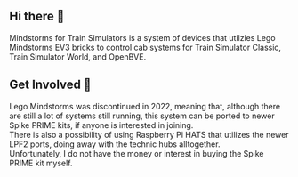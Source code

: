 ## Hi there 👋

Mindstorms for Train Simulators is a system of devices that utilzies Lego Mindstorms EV3 bricks to control cab systems for Train Simulator Classic, Train Simulator World, and OpenBVE.

## Get Involved 🌈

Lego Mindstorms was discontinued in 2022, meaning that, although there are still a lot of systems still running, this system can be ported to newer Spike PRIME kits, if anyone is interested in joining.  
There is also a possibility of using Raspberry Pi HATS that utilizes the newer LPF2 ports, doing away with the technic hubs alltogether.  
Unfortunately, I do not have the money or interest in buying the Spike PRIME kit myself.



<!--

**Here are some ideas to get you started:**

🙋‍♀️ A short introduction - what is your organization all about?
🌈 Contribution guidelines - how can the community get involved?
👩‍💻 Useful resources - where can the community find your docs? Is there anything else the community should know?
🍿 Fun facts - what does your team eat for breakfast?
🧙 Remember, you can do mighty things with the power of [Markdown](https://docs.github.com/github/writing-on-github/getting-started-with-writing-and-formatting-on-github/basic-writing-and-formatting-syntax)
-->
